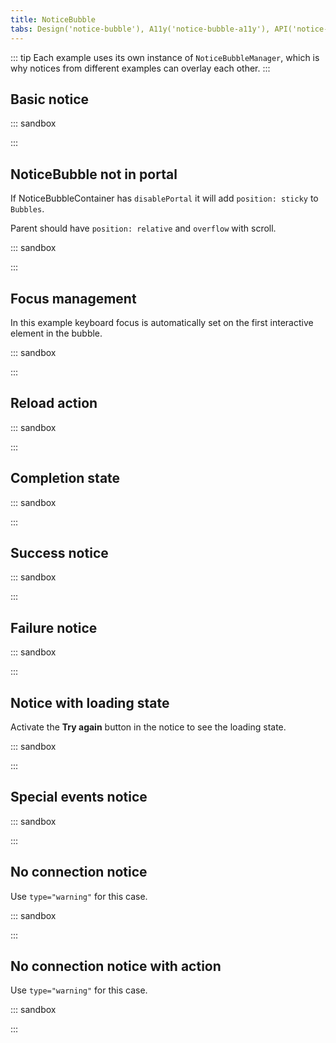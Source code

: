```yaml
---
title: NoticeBubble
tabs: Design('notice-bubble'), A11y('notice-bubble-a11y'), API('notice-bubble-api'), Example('notice-bubble-code'), Changelog('notice-bubble-changelog')
---
```


::: tip
Each example uses its own instance of `NoticeBubbleManager`, which is why notices from different examples can overlay each other.
:::

## Basic notice

::: sandbox

<script lang="tsx">
  export Demo from 'stories/components/notice-bubble/docs/examples/basic_notice.tsx';
</script>

:::

## NoticeBubble not in portal

If NoticeBubbleContainer has `disablePortal` it will add `position: sticky` to `Bubbles`.

Parent should have `position: relative` and `overflow` with scroll.

::: sandbox

<script lang="tsx">
  export Demo from 'stories/components/notice-bubble/docs/examples/noticebubble_not_in_portal.tsx';
</script>

:::

## Focus management

In this example keyboard focus is automatically set on the first interactive element in the bubble.

::: sandbox

<script lang="tsx">
  export Demo from 'stories/components/notice-bubble/docs/examples/undo_action.tsx';
</script>

:::

## Reload action

::: sandbox

<script lang="tsx">
  export Demo from 'stories/components/notice-bubble/docs/examples/reload_action.tsx';
</script>

:::

## Completion state

::: sandbox

<script lang="tsx">
  export Demo from 'stories/components/notice-bubble/docs/examples/completion_state.tsx';
</script>

:::

## Success notice

::: sandbox

<script lang="tsx">
  export Demo from 'stories/components/notice-bubble/docs/examples/success_notice.tsx';
</script>

:::

## Failure notice

::: sandbox

<script lang="tsx">
  export Demo from 'stories/components/notice-bubble/docs/examples/failure_notice.tsx';
</script>

:::

## Notice with loading state

Activate the **Try again** button in the notice to see the loading state.

::: sandbox

<script lang="tsx">
  export Demo from 'stories/components/notice-bubble/docs/examples/dynamic_notice.tsx';
</script>

:::

## Special events notice

::: sandbox

<script lang="tsx">
  export Demo from 'stories/components/notice-bubble/docs/examples/special_events_notice.tsx';
</script>

:::

## No connection notice

Use `type="warning"` for this case.

::: sandbox

<script lang="tsx">
  export Demo from 'stories/components/notice-bubble/docs/examples/no_connection_notice.tsx';
</script>

:::

## No connection notice with action

Use `type="warning"` for this case.

::: sandbox

<script lang="tsx">
  export Demo from 'stories/components/notice-bubble/docs/examples/no_connection_notice_with_action.tsx';
</script>

:::
